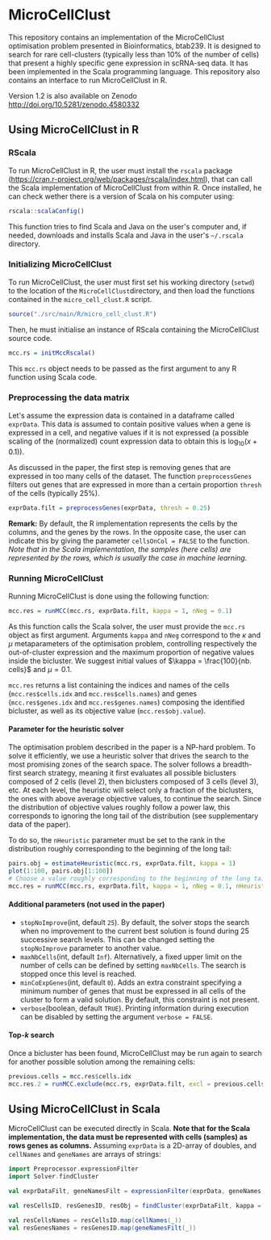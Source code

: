# MicroCellClust

This repository contains an implementation of the MicroCellClust optimisation problem presented in Bioinformatics, btab239. It is designed to search for rare cell-clusters (typically less than 10% of the number of cells) that present a highly specific gene expression in scRNA-seq data. It has been implemented in the Scala programming language. This repository also contains an interface to run MicroCellClust in R.

Version 1.2 is also available on Zenodo http://doi.org/10.5281/zenodo.4580332



## Using MicroCellClust in R

### RScala

To run MicroCellClust in R, the user must install the `rscala` package (https://cran.r-project.org/web/packages/rscala/index.html), that can call the Scala implementation of MicroCellClust from within R. Once installed, he can check wether there is a version of Scala on his computer using:

``` R
rscala::scalaConfig()
```
This function tries to find Scala and Java on the user's computer and, if needed, downloads and installs Scala and Java in the user's `~/.rscala` directory.


### Initializing MicroCellClust

To run MicroCellClust, the user must first set his working directory (`setwd`) to the location of the `MicroCellClust`directory, and then load the functions contained in the `micro_cell_clust.R` script.
``` R
source("./src/main/R/micro_cell_clust.R")
```
Then, he must initialise an instance of RScala containing the MicroCellClust source code.
``` R
mcc.rs = initMccRscala()
```
This `mcc.rs` object needs to be passed as the first argument to any R function using Scala code.


### Preprocessing the data matrix

Let's assume the expression data is contained in a dataframe called `exprData`. This data is assumed to contain positive values when a gene is expressed in a cell, and negative values if it is not expressed (a possible scaling of the (normalized) count expression data to obtain this is $\log_{10}(x + 0.1)$).

As discussed in the paper, the first step is removing genes that are expressed in too many cells of the dataset. The function `preprocessGenes` filters out genes that are expressed in more than a certain proportion `thresh` of the cells (typically 25%).
``` R
exprData.filt = preprocessGenes(exprData, thresh = 0.25)
```
**Remark:** By default, the R implementation represents the cells by the columns, and the genes by the rows. In the opposite case, the user can indicate this by giving the parameter `cellsOnCol = FALSE` to the function. *Note that in the Scala implementation, the samples (here cells) are represented by the rows, which is usually the case in machine learning.*


### Running MicroCellClust

Running MicroCellClust is done using the following function:
``` R
mcc.res = runMCC(mcc.rs, exprData.filt, kappa = 1, nNeg = 0.1)
```
As this function calls the Scala solver, the user must provide the `mcc.rs` object as first argument. Arguments `kappa` and `nNeg` correspond to the $\kappa$ and $\mu$ metaparameters of the optimisation problem, controlling respectively the out-of-cluster expression and the maximum proportion of negative values inside the bicluster. We suggest initial values of $\kappa = \frac{100}{nb. cells}$ and $\mu = 0.1$.

`mcc.res` returns a list containing the indices and names of the cells (`mcc.res$cells.idx` and `mcc.res$cells.names`) and genes (`mcc.res$genes.idx` and `mcc.res$genes.names`) composing the identified bicluster, as well as its objective value (`mcc.res$obj.value`).


#### Parameter for the heuristic solver
The optimisation problem described in the paper is a NP-hard problem. To solve it efficiently, we use a heuristic solver that drives the search to the most promising zones of the search space. The solver follows a breadth-first search strategy, meaning it first evaluates all possible biclusters composed of 2 cells (level 2), then biclusters composed of 3 cells (level 3), etc. At each level, the heuristic will select only a fraction of the biclusters, the ones with above average objective values, to continue the search. Since the distribution of objective values roughly follow a power law, this corresponds to ignoring the long tail of the distribution (see supplementary data of the paper).

To do so, the `nHeuristic` parameter must be set to the rank in the distribution roughly corresponding to the beginning of the long tail:
``` R
pairs.obj = estimateHeuristic(mcc.rs, exprData.filt, kappa = 1)
plot(1:100, pairs.obj[1:100]) 
# Choose a value roughly corresponding to the beginning of the long tail
mcc.res = runMCC(mcc.rs, exprData.filt, kappa = 1, nNeg = 0.1, nHeuristic = 20)
```

#### Additional parameters (not used in the paper)

* `stopNoImprove`(int, default `25`). By default, the solver stops the search when no improvement to the current best solution is found during 25 successive search levels. This can be changed setting the `stopNoImprove` parameter to another value.
* `maxNbCells`(int, default `Inf`). Alternatively, a fixed upper limit on the number of cells can be defined by setting `maxNbCells`. The search is stopped once this level is reached.
* `minCoExpGenes`(int, default `0`). Adds an extra constraint specifying a minimum number of genes that must be expressed in all cells of the cluster to form a valid solution. By default, this constraint is not present.
* `verbose`(boolean, default `TRUE`). Printing information during execution can be disabled by setting the argument `verbose = FALSE`.

#### Top-$k$ search

Once a bicluster has been found, MicroCellClust may be run again to search for another possible solution among the remaining cells:
``` R
previous.cells = mcc.res$cells.idx
mcc.res.2 = runMCC.exclude(mcc.rs, exprData.filt, excl = previous.cells, kappa = 1, nNeg = 0.1)
```

## Using MicroCellClust in Scala

MicroCellClust can be executed directly in Scala. **Note that for the Scala implementation, the data must be represented with cells (samples) as rows genes as columns.** Assuming `exprData` is a 2D-array of doubles, and `cellNames` and `geneNames` are arrays of strings:
``` Scala
import Preprocessor.expressionFilter
import Solver.findCluster

val exprDataFilt, geneNamesFilt = expressionFilter(exprData, geneNames, thresh = 0.25)

val resCellsID, resGenesID, resObj = findCluster(exprDataFilt, kappa = 1, nNeg = 0.1)

val resCellsNames = resCellsID.map(cellNames(_))
val resGenesNames = resGenesID.map(geneNamesFilt(_))
```
